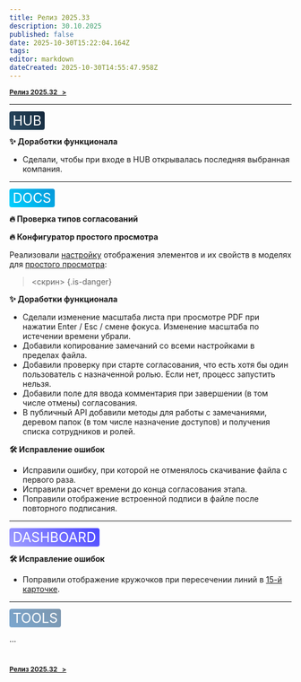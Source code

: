 ```yaml
---
title: Релиз 2025.33
description: 30.10.2025
published: false
date: 2025-10-30T15:22:04.164Z
tags: 
editor: markdown
dateCreated: 2025-10-30T14:55:47.958Z
---
```


<sub>**[Релиз 2025.32   >](/general/updates/2025-32)**</sub>

---

<span style="background: linear-gradient(45deg, #2D4E67, #112538); color: white; padding: 2px 6px; border-radius: 4px; font-size: 24px;">HUB</span>

**:sparkles: Доработки функционала**
- Сделали, чтобы при входе в HUB открывалась последняя выбранная компания.

---
<span style="background: linear-gradient(45deg, #00D1FF, #0695D7); color: white; padding: 2px 6px; border-radius: 4px; font-size: 24px;">DOCS</span>

**:fire: Проверка типов согласований**



**:fire: Конфигуратор простого просмотра**

Реализовали [настройку](/docs/settings#services) отображения элементов и их свойств в моделях для [простого просмотра](/docs/sharedSettings):

> <скрин>
{.is-danger}

**:sparkles: Доработки функционала**
- Сделали изменение масштаба листа при просмотре PDF при нажатии Enter / Esc / смене фокуса. Изменение масштаба по истечении времени убрали.
- Добавили копирование замечаний со всеми настройками в пределах файла.
- Добавили проверку при старте согласования, что есть хотя бы один пользователь с назначенной ролью. Если нет, процесс запустить нельзя.
- Добавили поле для ввода комментария при завершении (в том числе отмены) согласования.
- В публичный API добавили методы для работы с замечаниями, деревом папок (в том числе назначение доступов) и получения списка сотрудников и ролей.

**:hammer_and_wrench: Исправление ошибок**
- Исправили ошибку, при которой не отменялось скачивание файла с первого раза.
- Исправили расчет времени до конца согласования этапа.
- Поправили отображение встроенной подписи в файле после повторного подписания.

---
<span style="background: linear-gradient(45deg, #A09EFF, #4B47FF); color: white; padding: 2px 6px; border-radius: 4px; font-size: 24px;">DASHBOARD</span>

**:hammer_and_wrench: Исправление ошибок**
- Поправили отображение кружочков при пересечении линий в [15-й карточке](/dash/cards-10).

---
<span style="background: linear-gradient(45deg, #7AA6CF, #7D96AD); color: white; padding: 2px 6px; border-radius: 4px; font-size: 24px;">TOOLS</span>

...

#
<sub>**[Релиз 2025.32   >](/general/updates/2025-32)**</sub>